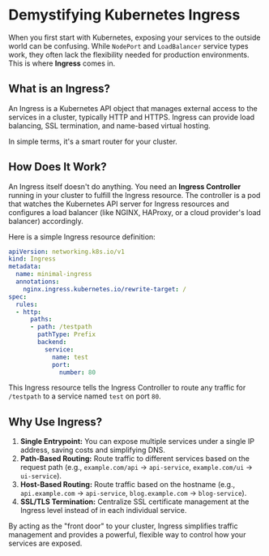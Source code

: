 # Demystifying Kubernetes Ingress

When you first start with Kubernetes, exposing your services to the outside world can be confusing. While `NodePort` and `LoadBalancer` service types work, they often lack the flexibility needed for production environments. This is where **Ingress** comes in.

## What is an Ingress?

An Ingress is a Kubernetes API object that manages external access to the services in a cluster, typically HTTP and HTTPS. Ingress can provide load balancing, SSL termination, and name-based virtual hosting.

In simple terms, it's a smart router for your cluster.

## How Does It Work?

An Ingress itself doesn't do anything. You need an **Ingress Controller** running in your cluster to fulfill the Ingress resource. The controller is a pod that watches the Kubernetes API server for Ingress resources and configures a load balancer (like NGINX, HAProxy, or a cloud provider's load balancer) accordingly.

Here is a simple Ingress resource definition:

```yaml
apiVersion: networking.k8s.io/v1
kind: Ingress
metadata:
  name: minimal-ingress
  annotations:
    nginx.ingress.kubernetes.io/rewrite-target: /
spec:
  rules:
  - http:
      paths:
      - path: /testpath
        pathType: Prefix
        backend:
          service:
            name: test
            port:
              number: 80
```

This Ingress resource tells the Ingress Controller to route any traffic for `/testpath` to a service named `test` on port `80`.

## Why Use Ingress?

1.  **Single Entrypoint:** You can expose multiple services under a single IP address, saving costs and simplifying DNS.
2.  **Path-Based Routing:** Route traffic to different services based on the request path (e.g., `example.com/api` -> `api-service`, `example.com/ui` -> `ui-service`).
3.  **Host-Based Routing:** Route traffic based on the hostname (e.g., `api.example.com` -> `api-service`, `blog.example.com` -> `blog-service`).
4.  **SSL/TLS Termination:** Centralize SSL certificate management at the Ingress level instead of in each individual service.

By acting as the "front door" to your cluster, Ingress simplifies traffic management and provides a powerful, flexible way to control how your services are exposed.